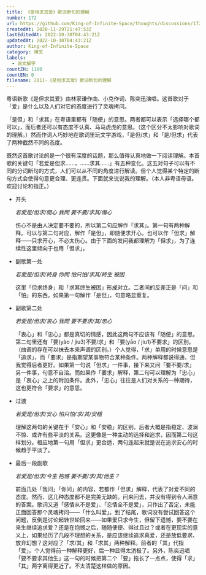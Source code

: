 ```yaml
---
title: 《是但求其爱》歌词断句的理解
number: 172
url: https://github.com/King-of-Infinite-Space/thoughts/discussions/172
createdAt: 2020-11-29T21:47:53Z
lastEditedAt: 2022-10-30T04:43:21Z
updatedAt: 2022-10-30T04:43:21Z
author: King-of-Infinite-Space
category: 博文
labels:
  - 说文解字
countZH: 1100
countEN: 0
filename: 2011-《是但求其爱》歌词断句的理解
---
```


粤语新歌《是但求其爱》由林家谦作曲、小克作词、陈奕迅演唱。这首歌对于「爱」是什么以及人们对它的态度进行了灵魂拷问。

「是但」和「求其」在粤语里都有「随便」的意思。两者都可以表示「选择哪个都可以」，而后者还可以有态度不认真、马马虎虎的意思。（这个区分不太影响对歌词的理解。）然而作词人巧妙地在歌词里玩文字游戏，「是但/求」和「是/但求」代表了两种截然不同的态度。

既然这首歌讨论的是一个很有深度的话题，那么值得认真地做一下阅读理解。本首歌的关键句「若爱是但求……，……求其……」有五种变化。这五对句子可以有不同的分词断句的方式，人们可以从不同的角度进行解读。但个人觉得某个特定的断句方式会使得句意更合理、更连贯。下面就来说说我的理解。（本人非粤语母语。欢迎讨论和指正。）

- 开头
  
    *若愛是/但求/開心 我問*
    *要不要/求其/傷心*

    伤心不是由人决定要不要的，所以第二句应解作「求其」。第一句有两种解释。可以与第二句对应，解作「是但」，即随便求开心。也可以作「但求」解释——只求开心，不必太伤心。由于下面的发问我都理解为「但求」，为了连续性这里倾向于也用「但求」。

- 副歌第一处

    *若愛是/但求/終身 你問*
    *怕只怕/求其/終生 被困*

    这里「但求终身」和「求其终生被困」形成对立。二者间的反差正是「问」和「怕」的东西。如果第一句解作「是但」，句意略显重复。

- 副歌第二处

    *若愛是/但求/衷心 我問*
    *要不要求/其/忠心*

    「衷心」和「忠心」都是真切的情感，因此这两句不应该有「随便」的意思。第二句里还有「要(yào / jiu3)不要/求」和「要(yāo / jiu1)不要求」的区别。（曲调的存在可以抹去本来声调的区别。）个人觉得，「求」单用的时候意思是「追求」，而「要求」是指期望某事物符合某种条件。两种解释都说得通，但我觉得后者更好。如果第一句说「但求」一件事，接下来又问「要不要/求」另一件事，句意不自洽。而如果作「要求」解释，第二句可以理解为「忠心」是「衷心」之上的附加条件。此外，「忠心」往往是人们对关系的一种期待，这也更符合「要求」的意思。

- 过渡

    *若愛是/但求/安心*
    *怕只怕/求/其/安穩*

    理解这两句的关键在于「安心」和「安稳」的区别。后者大概是指稳定、波澜不惊、或许有些平淡的关系。这更像是一种主动的选择和追求，因而第二句这样划分。相应地第一句用「但求」更合适，两句连起来就是说在追求安心的时候趋于平淡了。

- 最后一段副歌

    *若愛是/但求/今生 抱憾*
    *要不要/求/其/他生？*

    前面几处「我问」「你问」的内容，若都作「但求」解释，代表了对爱不同的态度。然而，这几种态度都不是完美无缺的。问来问去，并没有得到令人满意的答案。歌词又道「感情从不是爱」、「恋情全不是爱」，只作出了否定，未能正面回答那个灵魂拷问——「什么叫爱」。到了结尾，歌词没有尝试回答这个问题，反倒是讨论起转世轮回来——如果爱只求今生，但留下遗憾，要不要在来生继续追求爱？还是在抱憾之后，随随便便、得过且过？或者在更现实的意义上，如果经历了几段不理想的关系，是应该继续追求真爱，还是放低要求、放弃幻想？这对应了「求/其」和「求其」两种解释。前者的「其」代指「爱」。个人觉得前一种解释更好，后一种显得太消极了。另外，陈奕迅唱「要不要求其他生」这一句的时候把第二个「要」拖长了一点点，使得「求」「其」两字离得更近了。不太清楚这样做的原因。
<img src='https://count.lnfinite.space/post/23.svg?plus=1' width='0' height='0' />